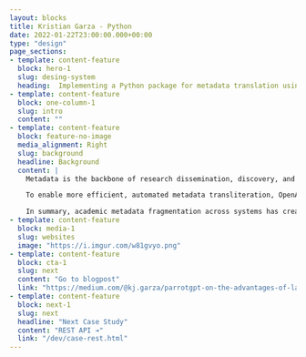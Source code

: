```yaml
---
layout: blocks
title: Kristian Garza - Python
date: 2022-01-22T23:00:00.000+00:00
type: "design"
page_sections:
- template: content-feature
  block: hero-1
  slug: desing-system
  heading:  Implementing a Python package for metadata translation using OpenaAI's LLM
- template: content-feature
  block: one-column-1
  slug: intro
  content: ""
- template: content-feature
  block: feature-no-image
  media_alignment: Right
  slug: background
  headline: Background
  content: | 
    Metadata is the backbone of research dissemination, discovery, and accessibility in academia. However, the proliferation of digital systems has led to fragmentation of metadata standards, as each platform uses its own schema. Traditionally, metadata crosswalks were used to map between schemas for conversion. But this manual method is labor-intensive for large-scale metadata transformation. 

    To enable more efficient, automated metadata transliteration, OpenAI's Large Language Model (LLM) was explored. The LLM's natural language capabilities make it well-suited to understand and process metadata. Use of the LLM represents a transformative approach to academic metadata management, promising to overcome the inefficiencies of manual crosswalking.

    In summary, academic metadata fragmentation across systems has created challenges that traditional crosswalking methods struggle to address efficiently. Exploration of OpenAI's LLM presents a more automated, scalable solution for metadata transliteration, aiming to transform scholarly metadata management.
- template: content-feature
  block: media-1
  slug: websites
  image: "https://i.imgur.com/w81gvyo.png"
- template: content-feature
  block: cta-1
  slug: next
  content: "Go to blogpost"
  link: "https://medium.com/@kj.garza/parrotgpt-on-the-advantages-of-large-language-models-tools-for-academic-metadata-schema-mapping-434cceabc68b"
- template: content-feature
  block: next-1
  slug: next
  headline: "Next Case Study"
  content: "REST API ➔"
  link: "/dev/case-rest.html"
---
```





